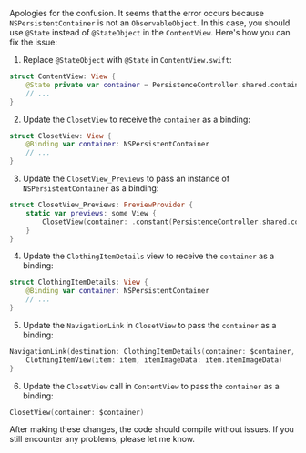 Apologies for the confusion. It seems that the error occurs because `NSPersistentContainer` is not an `ObservableObject`. In this case, you should use `@State` instead of `@StateObject` in the `ContentView`. Here's how you can fix the issue:

1. Replace `@StateObject` with `@State` in `ContentView.swift`:

```swift
struct ContentView: View {
    @State private var container = PersistenceController.shared.container
    // ...
}
```

2. Update the `ClosetView` to receive the `container` as a binding:

```swift
struct ClosetView: View {
    @Binding var container: NSPersistentContainer
    // ...
}
```

3. Update the `ClosetView_Previews` to pass an instance of `NSPersistentContainer` as a binding:

```swift
struct ClosetView_Previews: PreviewProvider {
    static var previews: some View {
        ClosetView(container: .constant(PersistenceController.shared.container))
    }
}
```

4. Update the `ClothingItemDetails` view to receive the `container` as a binding:

```swift
struct ClothingItemDetails: View {
    @Binding var container: NSPersistentContainer
    // ...
}
```

5. Update the `NavigationLink` in `ClosetView` to pass the `container` as a binding:

```swift
NavigationLink(destination: ClothingItemDetails(container: $container, item: item, itemImageData: item.itemImageData)) {
    ClothingItemView(item: item, itemImageData: item.itemImageData)
}
```

6. Update the `ClosetView` call in `ContentView` to pass the `container` as a binding:

```swift
ClosetView(container: $container)
```

After making these changes, the code should compile without issues. If you still encounter any problems, please let me know.
